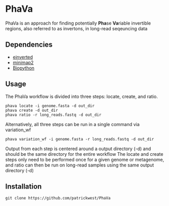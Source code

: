 # PhaVa
PhaVa is an approach for finding potentially **Pha**se **Va**riable invertible regions, also referred to as invertons, in long-read seqeuncing data

## Dependencies
+ [einverted](https://emboss.sourceforge.net/apps/release/6.6/emboss/apps/einverted.html)
+ [minimap2](https://github.com/lh3/minimap2)
+ [Biopython](https://biopython.org/)

## Usage
The PhaVa workflow is divided into three steps: locate, create, and ratio. 
```
phava locate -i genome.fasta -d out_dir
phava create -d out_dir
phava ratio -r long_reads.fastq -d out_dir
```
Alternatively, all three steps can be run in a single command via variation_wf
```
phava variation_wf -i genome.fasta -r long_reads.fastq -d out_dir
```
Output from each step is centered around a output directory (-d) and should be the same directory for the entire workflow 
The locate and create steps only need to be performed once for a given genome or metagenome, and ratio can then be run on long-read samples using the same output directory (-d)

## Installation
```
git clone https://github.com/patrickwest/PhaVa
```
